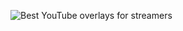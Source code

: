 ![Best YouTube overlays for streamers](https://www.tech2blog.com/wp-content/uploads/2020/01/Best-YouTube-Overlays-for-Streamers.png)
